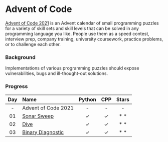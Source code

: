 # Advent of Code
[Advent of Code 2021](https://adventofcode.com/2021/) is an Advent calendar of small programming puzzles for a variety of skill sets and skill levels that can be solved in any programming language you like. People use them as a speed contest, interview prep, company training, university coursework, practice problems, or to challenge each other.

### Background
Implementations of various programming puzzles should expose vulnerabilities, bugs and ill-thought-out solutions.


### Progress


| Day | Name | Python | CPP | Stars |
|:---:|:---|:---:|:---:|:---:|
| - | Advent of Code 2021 | - | - | - |
| 01 | [Sonar Sweep](https://adventofcode.com/2021/day/1) | ✓ | ✓ | * * |
| 02 | [Dive](https://adventofcode.com/2021/day/2) | ✓ | ✓ | * * |
| 03 | [Binary Diagnostic](https://adventofcode.com/2021/day/3) | ✓ | ✓ | * * |
